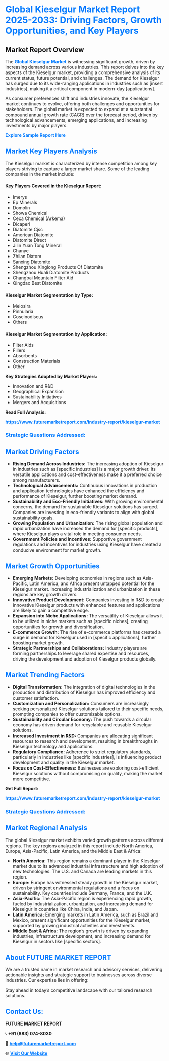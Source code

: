 <h1 style="color: #007BFF;">Global Kieselgur Market Report 2025-2033: Driving Factors, Growth Opportunities, and Key Players</h1>

<section id="overview">
<h2>Market Report Overview</h2>
<p>The <a href="https://www.futuremarketreport.com/industry-report/kieselgur-market" style="color: #007BFF; text-decoration: none;"><strong>Global Kieselgur Market</strong></a> is witnessing significant growth, driven by increasing demand across various industries. This report delves into the key aspects of the Kieselgur market, providing a comprehensive analysis of its current status, future potential, and challenges. The demand for Kieselgur has surged due to its wide-ranging applications in industries such as [insert industries], making it a critical component in modern-day [applications].</p>
<p>As consumer preferences shift and industries innovate, the Kieselgur market continues to evolve, offering both challenges and opportunities for stakeholders. The global market is expected to expand at a substantial compound annual growth rate (CAGR) over the forecast period, driven by technological advancements, emerging applications, and increasing investments by major players.</p>
</section>

<section id="overview">
<p><a href="https://www.futuremarketreport.com/request-sample/reportId=30289" style="color: #007BFF; text-decoration: none;"><strong>Explore Sample Report Here</strong></a></p>
</section>

<section id="key-players">
<h2 style="color: #007BFF;">Market Key Players Analysis</h2>
<p>The Kieselgur market is characterized by intense competition among key players striving to capture a larger market share. Some of the leading companies in the market include:</p>
<h4>Key Players Covered in the Kieselgur Report:</h4>
<ul><li>Imerys</li><li>Ep Minerals</li><li>Domolin</li><li>Showa Chemical</li><li>Ceca Chemical (Arkema)</li><li>Dicaperl</li><li>Diatomite Cjsc</li><li>American Diatomite</li><li>Diatomite Direct</li><li>Jilin Yuan Tong Mineral</li><li>Chanye</li><li>Zhilan Diatom</li><li>Sanxing Diatomite</li><li>Shengzhou Xinglong Products Of Diatomite</li><li>Shengzhou Huali Diatomite Products</li><li>Changbai Mountain Filter Aid</li><li>Qingdao Best Diatomite</li></ul>
<h4>Kieselgur Market Segmentation by Type:</h4>
<ul><li>Melosira</li><li>Pinnularia</li><li>Coscinodiscus</li><li>Others</li></ul>

<h4>Kieselgur Market Segmentation by Application:</h4>
<ul><li>Filter Aids</li><li>Fillers</li><li>Absorbents</li><li>Construction Materials</li><li>Other</li></ul>
<p><strong>Key Strategies Adopted by Market Players:</strong></p>
<ul>
<li>Innovation and R&D</li>
<li>Geographical Expansion</li>
<li>Sustainability Initiatives</li>
<li>Mergers and Acquisitions</li>
</ul>
</section>

<section>
<p><strong>Read Full Analysis: </strong></p><a href="https://www.futuremarketreport.com/industry-report/kieselgur-market" style="color: #007BFF; text-decoration: none;"><strong>https://www.futuremarketreport.com/industry-report/kieselgur-market</strong></a>
<h3 style="color: #007BFF;">Strategic Questions Addressed:</h3>
</section>

<section id="driving-factors">
<h2 style="color: #007BFF;">Market Driving Factors</h2>
<ul>
<li><strong>Rising Demand Across Industries:</strong> The increasing adoption of Kieselgur in industries such as [specific industries] is a major growth driver. Its versatile applications and cost-effectiveness make it a preferred choice among manufacturers.</li>
<li><strong>Technological Advancements:</strong> Continuous innovations in production and application technologies have enhanced the efficiency and performance of Kieselgur, further boosting market demand.</li>
<li><strong>Sustainability and Eco-Friendly Initiatives:</strong> With growing environmental concerns, the demand for sustainable Kieselgur solutions has surged. Companies are investing in eco-friendly variants to align with global sustainability goals.</li>
<li><strong>Growing Population and Urbanization:</strong> The rising global population and rapid urbanization have increased the demand for [specific products], where Kieselgur plays a vital role in meeting consumer needs.</li>
<li><strong>Government Policies and Incentives:</strong> Supportive government regulations and incentives for industries using Kieselgur have created a conducive environment for market growth.</li>
</ul>
</section>

<section id="growth-opportunities">
<h2 style="color: #007BFF;">Market Growth Opportunities</h2>
<ul>
<li><strong>Emerging Markets:</strong> Developing economies in regions such as Asia-Pacific, Latin America, and Africa present untapped potential for the Kieselgur market. Increasing industrialization and urbanization in these regions are key growth drivers.</li>
<li><strong>Innovative Product Development:</strong> Companies investing in R&D to create innovative Kieselgur products with enhanced features and applications are likely to gain a competitive edge.</li>
<li><strong>Expansion into Niche Applications:</strong> The versatility of Kieselgur allows it to be utilized in niche markets such as [specific niches], creating opportunities for growth and diversification.</li>
<li><strong>E-commerce Growth:</strong> The rise of e-commerce platforms has created a surge in demand for Kieselgur used in [specific applications], further boosting market growth.</li>
<li><strong>Strategic Partnerships and Collaborations:</strong> Industry players are forming partnerships to leverage shared expertise and resources, driving the development and adoption of Kieselgur products globally.</li>
</ul>
</section>

<section id="trending-factors">
<h2 style="color: #007BFF;">Market Trending Factors</h2>
<ul>
<li><strong>Digital Transformation:</strong> The integration of digital technologies in the production and distribution of Kieselgur has improved efficiency and customer satisfaction.</li>
<li><strong>Customization and Personalization:</strong> Consumers are increasingly seeking personalized Kieselgur solutions tailored to their specific needs, prompting companies to offer customizable options.</li>
<li><strong>Sustainability and Circular Economy:</strong> The push towards a circular economy has driven demand for recyclable and reusable Kieselgur solutions.</li>
<li><strong>Increased Investment in R&D:</strong> Companies are allocating significant resources to research and development, resulting in breakthroughs in Kieselgur technology and applications.</li>
<li><strong>Regulatory Compliance:</strong> Adherence to strict regulatory standards, particularly in industries like [specific industries], is influencing product development and quality in the Kieselgur market.</li>
<li><strong>Focus on Cost-Effectiveness:</strong> Businesses are exploring cost-efficient Kieselgur solutions without compromising on quality, making the market more competitive.</li>
</ul>
</section>

<section>
<p><strong>Get Full Report: </strong></p><a href="https://www.futuremarketreport.com/industry-report/kieselgur-market" style="color: #007BFF; text-decoration: none;"><strong>https://www.futuremarketreport.com/industry-report/kieselgur-market</strong></a>
<h3 style="color: #007BFF;">Strategic Questions Addressed:</h3>
</section>


<section id="regional-analysis">
<h2 style="color: #007BFF;">Market Regional Analysis</h2>
<p>The global Kieselgur market exhibits varied growth patterns across different regions. The key regions analyzed in this report include North America, Europe, Asia-Pacific, Latin America, and the Middle East & Africa:</p>
<ul>
<li><strong>North America:</strong> This region remains a dominant player in the Kieselgur market due to its advanced industrial infrastructure and high adoption of new technologies. The U.S. and Canada are leading markets in this region.</li>
<li><strong>Europe:</strong> Europe has witnessed steady growth in the Kieselgur market, driven by stringent environmental regulations and a focus on sustainability. Key countries include Germany, France, and the U.K.</li>
<li><strong>Asia-Pacific:</strong> The Asia-Pacific region is experiencing rapid growth, fueled by industrialization, urbanization, and increasing demand for Kieselgur in countries like China, India, and Japan.</li>
<li><strong>Latin America:</strong> Emerging markets in Latin America, such as Brazil and Mexico, present significant opportunities for the Kieselgur market, supported by growing industrial activities and investments.</li>
<li><strong>Middle East & Africa:</strong> The region’s growth is driven by expanding industries, infrastructure development, and increasing demand for Kieselgur in sectors like [specific sectors].</li>
</ul>
</section>

<footer>
<h2 style="color: #007BFF;">About FUTURE MARKET REPORT</h2>
<p>We are a trusted name in market research and advisory services, delivering actionable insights and strategic support to businesses across diverse industries. Our expertise lies in offering:</p>

<p>Stay ahead in today’s competitive landscape with our tailored research solutions.</p>

<h2 style="color: #007BFF;">Contact Us:</h2>
<p><strong>FUTURE MARKET REPORT</strong></p>
<p>📞 <strong>+91 (883) 074-8030</strong></p>
<p>📧 <strong><a href="mailto:help@futuremarketreport.com" style="color: #007BFF;">help@futuremarketreport.com</a></strong></p>
<p>🌐 <strong><a href="https://www.futuremarketreport.com/" style="color: #007BFF;">Visit Our Website</a></strong></p>
</footer>